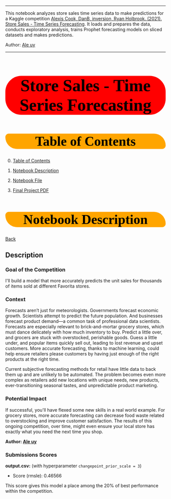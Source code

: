 ___

<!-- Author: https://www.kaggle.com/lasm1984 -->

This notebook analyzes store sales time series data to make predictions for a Kaggle competition [Alexis Cook, DanB, inversion, Ryan Holbrook. (2021). Store Sales - Time Series Forecasting](https://www.kaggle.com/competitions/store-sales-time-series-forecasting). It loads and prepares the data, conducts exploratory analysis, trains Prophet forecasting models on sliced datasets and makes predictions.

Author: [Ale uy](https://www.kaggle.com/lasm1984) 

___

<h1 style="background-color:red;font-family:newtimeroman;color:black;font-size:380%;text-align:center;border-radius: 50px 50px;">Store Sales - Time Series Forecasting</h1>

<a id='goto0'></a>
<h1 style="background-color:orange;font-family:newtimeroman;color:black;font-size:300%;text-align:center;border-radius: 15px 50px;">Table of Contents</h1>

0. [Table of Contents](#goto0)

1. [Notebook Description](#goto1)

2. [Notebook File](https://github.com/ale-uy/StoreSalesTimeSeriesForecasting/blob/main/StoreSales.ipynb)

3. [Final Project PDF](https://github.com/ale-uy/StoreSalesTimeSeriesForecasting/blob/main/README.pdf)

<a id='goto1'></a>
# <h1 style="background-color:orange;font-family:newtimeroman;color:black;font-size:300%;text-align:center;border-radius: 15px 50px;">Notebook Description</h1>

[Back](#goto0)

## Description

### Goal of the Competition

I'll build a model that more accurately predicts the unit sales for thousands of items sold at different Favorita stores.

### Context

Forecasts aren’t just for meteorologists. Governments forecast economic growth. Scientists attempt to predict the future population. And businesses forecast product demand—a common task of professional data scientists. Forecasts are especially relevant to brick-and-mortar grocery stores, which must dance delicately with how much inventory to buy. Predict a little over, and grocers are stuck with overstocked, perishable goods. Guess a little under, and popular items quickly sell out, leading to lost revenue and upset customers. More accurate forecasting, thanks to machine learning, could help ensure retailers please customers by having just enough of the right products at the right time.

Current subjective forecasting methods for retail have little data to back them up and are unlikely to be automated. The problem becomes even more complex as retailers add new locations with unique needs, new products, ever-transitioning seasonal tastes, and unpredictable product marketing.

### Potential Impact

If successful, you'll have flexed some new skills in a real world example. For grocery stores, more accurate forecasting can decrease food waste related to overstocking and improve customer satisfaction. The results of this ongoing competition, over time, might even ensure your local store has exactly what you need the next time you shop.

**Author: [Ale uy](https://www.kaggle.com/lasm1984)**

### Submissions Scores

**output.csv:** (with hyperparameter `changepoint_prior_scale = 3`)
* Score (rmsle): 0.46566

This score gives this model a place among the 20% of best performance within the competition.
